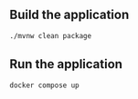 ## Build the application

 ```sh
 ./mvnw clean package
 ```

## Run the application

 ```sh
 docker compose up
 ```